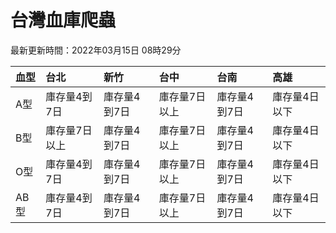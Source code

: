 # 台灣血庫爬蟲

最新更新時間：2022年03月15日 08時29分

| 血型   | 台北      | 新竹      | 台中      | 台南      | 高雄      |
|:-----|:--------|:--------|:--------|:--------|:--------|
| A型   | 庫存量4到7日 | 庫存量4到7日 | 庫存量7日以上 | 庫存量4到7日 | 庫存量4日以下 |
| B型   | 庫存量7日以上 | 庫存量4到7日 | 庫存量7日以上 | 庫存量4到7日 | 庫存量4日以下 |
| O型   | 庫存量4到7日 | 庫存量4到7日 | 庫存量7日以上 | 庫存量4到7日 | 庫存量4日以下 |
| AB型  | 庫存量4到7日 | 庫存量4到7日 | 庫存量7日以上 | 庫存量4到7日 | 庫存量4日以下 |